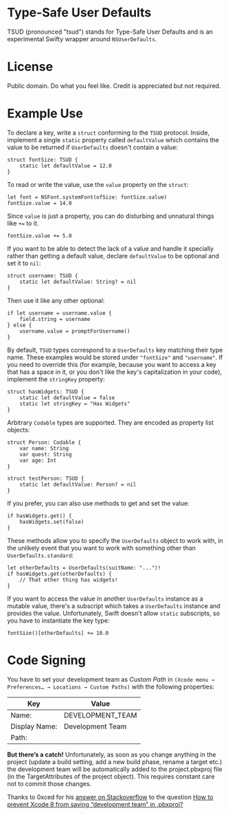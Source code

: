 # Type-Safe User Defaults

TSUD (pronounced "tsud") stands for Type-Safe User Defaults and is an experimental Swifty wrapper around `NSUserDefaults`.


# License

Public domain. Do what you feel like. Credit is appreciated but not required.

# Example Use

To declare a key, write a `struct` conforming to the `TSUD` protocol. Inside, implement a single `static` property called `defaultValue` which contains the value to be returned if `UserDefaults` doesn't contain a value:

    struct fontSize: TSUD {
        static let defaultValue = 12.0
    }

To read or write the value, use the `value` property on the `struct`:

    let font = NSFont.systemFont(ofSize: fontSize.value)
    fontSize.value = 14.0

Since `value` is just a property, you can do disturbing and unnatural things like `+=` to it.

    fontSize.value += 5.0

If you want to be able to detect the lack of a value and handle it specially rather than getting a default value, declare `defaultValue` to be optional and set it to `nil`:

    struct username: TSUD {
        static let defaultValue: String? = nil
    }

Then use it like any other optional:

    if let username = username.value {
        field.string = username
    } else {
        username.value = promptForUsername()
    }

By default, `TSUD` types correspond to a `UserDefaults` key matching their type name. These examples would be stored under `"fontSize"` and `"username"`. If you need to override this (for example, because you want to access a key that has a space in it, or you don't like the key's capitalization in your code), implement the `stringKey` property:

    struct hasWidgets: TSUD {
        static let defaultValue = false
        static let stringKey = "Has Widgets"
    }

Arbitrary `Codable` types are supported. They are encoded as property list objects:

    struct Person: Codable {
        var name: String
        var quest: String
        var age: Int
    }
    
    struct testPerson: TSUD {
        static let defaultValue: Person? = nil
    }

If you prefer, you can also use methods to get and set the value:

    if hasWidgets.get() {
        hasWidgets.set(false)
    }

These methods allow you to specify the `UserDefaults` object to work with, in the unlikely event that you want to work with something other than `UserDefaults.standard`:

    let otherDefaults = UserDefaults(suitName: "...")!
    if hasWidgets.get(otherDefaults) {
        // That other thing has widgets!
    }

If you want to access the value in another `UserDefaults` instance as a mutable value, there's a subscript which takes a `UserDefaults` instance and provides the value. Unfortunately, Swift doesn't allow `static` subscripts, so you have to instantiate the key type:

    fontSize()[otherDefaults] += 10.0

# Code Signing
You have to set your development team as *Custom Path* in `(Xcode menu → Preferences… → Locations → Custom Paths)`
with the following properties:

| Key           | Value            |
| ---           | ---              |
| Name:         | DEVELOPMENT_TEAM |
| Display Name: | Development Team |
| Path:         | <YOUR TEAM ID>   |

**But there’s a catch!** Unfortunately, as soon as you change anything in the project (update a build setting, add a new build phase, rename a target etc.) the development team will be automatically added to the project.pbxproj file (in the TargetAttributes of the project object). This requires constant care not to commit those changes.

Thanks to 0xced for his [answer on Stackoverflow](https://stackoverflow.com/a/40424891) to the
question [How to prevent Xcode 8 from saving “development team” in .pbxproj?](https://stackoverflow.com/q/39669661)
